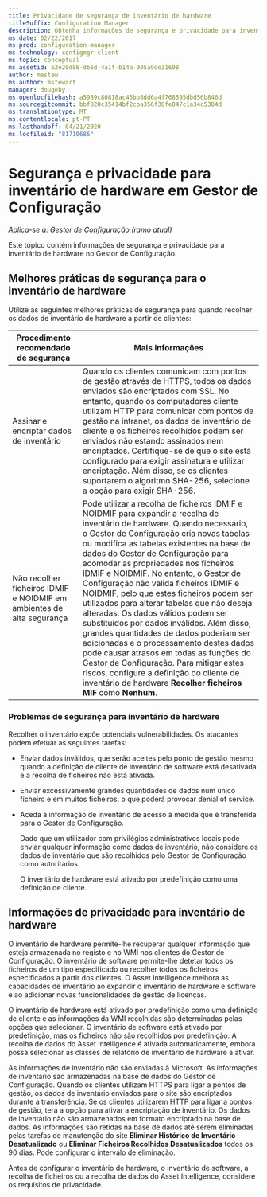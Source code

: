 ```yaml
---
title: Privacidade de segurança de inventário de hardware
titleSuffix: Configuration Manager
description: Obtenha informações de segurança e privacidade para inventário de hardware no Gestor de Configuração.
ms.date: 02/22/2017
ms.prod: configuration-manager
ms.technology: configmgr-client
ms.topic: conceptual
ms.assetid: 62e20d86-db6d-4a1f-b14a-905a9de31698
author: mestew
ms.author: mstewart
manager: dougeby
ms.openlocfilehash: a5989c80818ac45bb8dd6a4f768595dbd56b846d
ms.sourcegitcommit: bbf820c35414bf2cba356f30fe047c1a34c5384d
ms.translationtype: MT
ms.contentlocale: pt-PT
ms.lasthandoff: 04/21/2020
ms.locfileid: "81710686"
---
```

# <a name="security-and-privacy-for-hardware-inventory-in-configuration-manager"></a>Segurança e privacidade para inventário de hardware em Gestor de Configuração

*Aplica-se a: Gestor de Configuração (ramo atual)*

Este tópico contém informações de segurança e privacidade para inventário de hardware no Gestor de Configuração.  

##  <a name="security-best-practices-for-hardware-inventory"></a><a name="BKMK_Security_HardwareInventory"></a> Melhores práticas de segurança para o inventário de hardware  
 Utilize as seguintes melhores práticas de segurança para quando recolher os dados de inventário de hardware a partir de clientes:  

|Procedimento recomendado de segurança|Mais informações|  
|----------------------------|----------------------|  
|Assinar e encriptar dados de inventário|Quando os clientes comunicam com pontos de gestão através de HTTPS, todos os dados enviados são encriptados com SSL. No entanto, quando os computadores cliente utilizam HTTP para comunicar com pontos de gestão na intranet, os dados de inventário de cliente e os ficheiros recolhidos podem ser enviados não estando assinados nem encriptados. Certifique-se de que o site está configurado para exigir assinatura e utilizar encriptação. Além disso, se os clientes suportarem o algoritmo SHA-256, selecione a opção para exigir SHA-256.|  
|Não recolher ficheiros IDMIF e NOIDMIF em ambientes de alta segurança|Pode utilizar a recolha de ficheiros IDMIF e NOIDMIF para expandir a recolha de inventário de hardware. Quando necessário, o Gestor de Configuração cria novas tabelas ou modifica as tabelas existentes na base de dados do Gestor de Configuração para acomodar as propriedades nos ficheiros IDMIF e NOIDMIF. No entanto, o Gestor de Configuração não valida ficheiros IDMIF e NOIDMIF, pelo que estes ficheiros podem ser utilizados para alterar tabelas que não deseja alteradas. Os dados válidos podem ser substituídos por dados inválidos. Além disso, grandes quantidades de dados poderiam ser adicionadas e o processamento destes dados pode causar atrasos em todas as funções do Gestor de Configuração. Para mitigar estes riscos, configure a definição do cliente de inventário de hardware **Recolher ficheiros MIF** como **Nenhum**.|  

### <a name="security-issues-for-hardware-inventory"></a>Problemas de segurança para inventário de hardware  
 Recolher o inventário expõe potenciais vulnerabilidades. Os atacantes podem efetuar as seguintes tarefas:  

- Enviar dados inválidos, que serão aceites pelo ponto de gestão mesmo quando a definição de cliente de inventário de software está desativada e a recolha de ficheiros não está ativada.  

- Enviar excessivamente grandes quantidades de dados num único ficheiro e em muitos ficheiros, o que poderá provocar denial of service.  

- Aceda à informação de inventário de acesso à medida que é transferida para o Gestor de Configuração.  

  Dado que um utilizador com privilégios administrativos locais pode enviar qualquer informação como dados de inventário, não considere os dados de inventário que são recolhidos pelo Gestor de Configuração como autoritários.  

  O inventário de hardware está ativado por predefinição como uma definição de cliente.  

##  <a name="privacy-information-for-hardware-inventory"></a><a name="BKMK_Privacy_HardwareInventory"></a> Informações de privacidade para inventário de hardware  
 O inventário de hardware permite-lhe recuperar qualquer informação que esteja armazenada no registo e no WMI nos clientes do Gestor de Configuração. O inventário de software permite-lhe detetar todos os ficheiros de um tipo especificado ou recolher todos os ficheiros especificados a partir dos clientes. O Asset Intelligence melhora as capacidades de inventário ao expandir o inventário de hardware e software e ao adicionar novas funcionalidades de gestão de licenças.  

 O inventário de hardware está ativado por predefinição como uma definição de cliente e as informações da WMI recolhidas são determinadas pelas opções que selecionar. O inventário de software está ativado por predefinição, mas os ficheiros não são recolhidos por predefinição. A recolha de dados do Asset Intelligence é ativada automaticamente, embora possa selecionar as classes de relatório de inventário de hardware a ativar.  

 As informações de inventário não são enviadas à Microsoft. As informações de inventário são armazenadas na base de dados do Gestor de Configuração. Quando os clientes utilizam HTTPS para ligar a pontos de gestão, os dados de inventário enviados para o site são encriptados durante a transferência. Se os clientes utilizarem HTTP para ligar a pontos de gestão, terá a opção para ativar a encriptação de inventário. Os dados de inventário não são armazenados em formato encriptado na base de dados. As informações são retidas na base de dados até serem eliminadas pelas tarefas de manutenção do site **Eliminar Histórico de Inventário Desatualizado** ou **Eliminar Ficheiros Recolhidos Desatualizados** todos os 90 dias. Pode configurar o intervalo de eliminação.  

 Antes de configurar o inventário de hardware, o inventário de software, a recolha de ficheiros ou a recolha de dados do Asset Intelligence, considere os requisitos de privacidade.  
